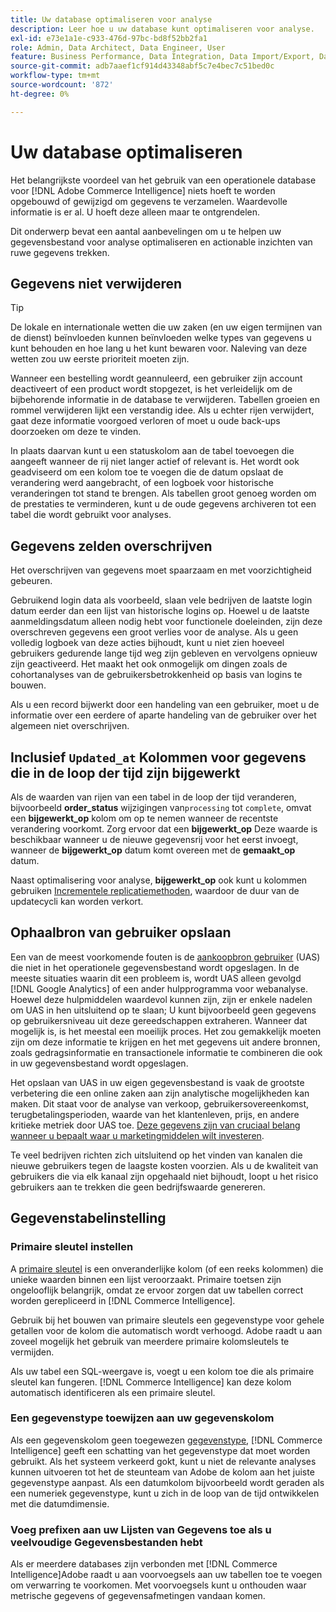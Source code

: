 ```yaml
---
title: Uw database optimaliseren voor analyse
description: Leer hoe u uw database kunt optimaliseren voor analyse.
exl-id: e73e1a1e-c933-476d-97bc-bd8f52bb2fa1
role: Admin, Data Architect, Data Engineer, User
feature: Business Performance, Data Integration, Data Import/Export, Data Warehouse Manager
source-git-commit: adb7aaef1cf914d43348abf5c7e4bec7c51bed0c
workflow-type: tm+mt
source-wordcount: '872'
ht-degree: 0%

---
```


# Uw database optimaliseren

Het belangrijkste voordeel van het gebruik van een operationele database voor [!DNL Adobe Commerce Intelligence] niets hoeft te worden opgebouwd of gewijzigd om gegevens te verzamelen. Waardevolle informatie is er al. U hoeft deze alleen maar te ontgrendelen.

Dit onderwerp bevat een aantal aanbevelingen om u te helpen uw gegevensbestand voor analyse optimaliseren en actionable inzichten van ruwe gegevens trekken.

## Gegevens niet verwijderen

>[!TIP]
>
>De lokale en internationale wetten die uw zaken (en uw eigen termijnen van de dienst) beïnvloeden kunnen beïnvloeden welke types van gegevens u kunt behouden en hoe lang u het kunt bewaren voor. Naleving van deze wetten zou uw eerste prioriteit moeten zijn.

Wanneer een bestelling wordt geannuleerd, een gebruiker zijn account deactiveert of een product wordt stopgezet, is het verleidelijk om de bijbehorende informatie in de database te verwijderen. Tabellen groeien en rommel verwijderen lijkt een verstandig idee. Als u echter rijen verwijdert, gaat deze informatie voorgoed verloren of moet u oude back-ups doorzoeken om deze te vinden.

In plaats daarvan kunt u een statuskolom aan de tabel toevoegen die aangeeft wanneer de rij niet langer actief of relevant is. Het wordt ook geadviseerd om een kolom toe te voegen die de datum opslaat de verandering werd aangebracht, of een logboek voor historische veranderingen tot stand te brengen. Als tabellen groot genoeg worden om de prestaties te verminderen, kunt u de oude gegevens archiveren tot een tabel die wordt gebruikt voor analyses.

## Gegevens zelden overschrijven

Het overschrijven van gegevens moet spaarzaam en met voorzichtigheid gebeuren.

Gebruikend login data als voorbeeld, slaan vele bedrijven de laatste login datum eerder dan een lijst van historische logins op. Hoewel u de laatste aanmeldingsdatum alleen nodig hebt voor functionele doeleinden, zijn deze overschreven gegevens een groot verlies voor de analyse. Als u geen volledig logboek van deze acties bijhoudt, kunt u niet zien hoeveel gebruikers gedurende lange tijd weg zijn gebleven en vervolgens opnieuw zijn geactiveerd. Het maakt het ook onmogelijk om dingen zoals de cohortanalyses van de gebruikersbetrokkenheid op basis van logins te bouwen.

Als u een record bijwerkt door een handeling van een gebruiker, moet u de informatie over een eerdere of aparte handeling van de gebruiker over het algemeen niet overschrijven.

## Inclusief `Updated_at` Kolommen voor gegevens die in de loop der tijd zijn bijgewerkt

Als de waarden van rijen van een tabel in de loop der tijd veranderen, bijvoorbeeld **order\_status** wijzigingen van`processing` tot `complete`, omvat een **bijgewerkt\_op** kolom om op te nemen wanneer de recentste verandering voorkomt. Zorg ervoor dat een **bijgewerkt\_op** Deze waarde is beschikbaar wanneer u de nieuwe gegevensrij voor het eerst invoegt, wanneer de **bijgewerkt\_op** datum komt overeen met de **gemaakt\_op** datum.

Naast optimalisering voor analyse, **bijgewerkt\_op** ook kunt u kolommen gebruiken [Incrementele replicatiemethoden](../data-analyst/data-warehouse-mgr/cfg-replication-methods.md), waardoor de duur van de updatecycli kan worden verkort.

## Ophaalbron van gebruiker opslaan

Een van de meest voorkomende fouten is de [aankoopbron gebruiker](../data-analyst/analysis/google-track-user-acq.md) (UAS) die niet in het operationele gegevensbestand wordt opgeslagen. In de meeste situaties waarin dit een probleem is, wordt UAS alleen gevolgd [!DNL Google Analytics] of een ander hulpprogramma voor webanalyse. Hoewel deze hulpmiddelen waardevol kunnen zijn, zijn er enkele nadelen om UAS in hen uitsluitend op te slaan; U kunt bijvoorbeeld geen gegevens op gebruikersniveau uit deze gereedschappen extraheren. Wanneer dat mogelijk is, is het meestal een moeilijk proces. Het zou gemakkelijk moeten zijn om deze informatie te krijgen en het met gegevens uit andere bronnen, zoals gedragsinformatie en transactionele informatie te combineren die ook in uw gegevensbestand wordt opgeslagen.

Het opslaan van UAS in uw eigen gegevensbestand is vaak de grootste verbetering die een online zaken aan zijn analytische mogelijkheden kan maken. Dit staat voor de analyse van verkoop, gebruikersovereenkomst, terugbetalingsperioden, waarde van het klantenleven, prijs, en andere kritieke metriek door UAS toe. [Deze gegevens zijn van cruciaal belang wanneer u bepaalt waar u marketingmiddelen wilt investeren](../data-analyst/analysis/most-value-source-channel.md).

Te veel bedrijven richten zich uitsluitend op het vinden van kanalen die nieuwe gebruikers tegen de laagste kosten voorzien. Als u de kwaliteit van gebruikers die via elk kanaal zijn opgehaald niet bijhoudt, loopt u het risico gebruikers aan te trekken die geen bedrijfswaarde genereren.

## Gegevenstabelinstelling

### Primaire sleutel instellen

A [primaire sleutel](https://en.wikipedia.org/wiki/Unique_key) is een onveranderlijke kolom (of een reeks kolommen) die unieke waarden binnen een lijst veroorzaakt. Primaire toetsen zijn ongelooflijk belangrijk, omdat ze ervoor zorgen dat uw tabellen correct worden gerepliceerd in [!DNL Commerce Intelligence].

Gebruik bij het bouwen van primaire sleutels een gegevenstype voor gehele getallen voor de kolom die automatisch wordt verhoogd. Adobe raadt u aan zoveel mogelijk het gebruik van meerdere primaire kolomsleutels te vermijden.

Als uw tabel een SQL-weergave is, voegt u een kolom toe die als primaire sleutel kan fungeren. [!DNL Commerce Intelligence] kan deze kolom automatisch identificeren als een primaire sleutel.

### Een gegevenstype toewijzen aan uw gegevenskolom

Als een gegevenskolom geen toegewezen [gegevenstype](https://en.wikipedia.org/wiki/Data_type), [!DNL Commerce Intelligence] geeft een schatting van het gegevenstype dat moet worden gebruikt. Als het systeem verkeerd gokt, kunt u niet de relevante analyses kunnen uitvoeren tot het de steunteam van Adobe de kolom aan het juiste gegevenstype aanpast. Als een datumkolom bijvoorbeeld wordt geraden als een numeriek gegevenstype, kunt u zich in de loop van de tijd ontwikkelen met die datumdimensie.

### Voeg prefixen aan uw Lijsten van Gegevens toe als u veelvoudige Gegevensbestanden hebt

Als er meerdere databases zijn verbonden met [!DNL Commerce Intelligence]Adobe raadt u aan voorvoegsels aan uw tabellen toe te voegen om verwarring te voorkomen. Met voorvoegsels kunt u onthouden waar metrische gegevens of gegevensafmetingen vandaan komen.
